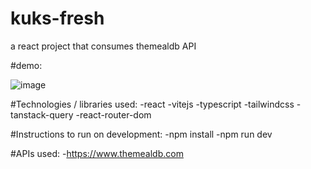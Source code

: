 # kuks-fresh
a react project that consumes themealdb API

#demo:

![image](https://user-images.githubusercontent.com/28544358/233446027-c48f652c-bae1-4d9c-bccb-b000588a858d.png)

#Technologies / libraries used:
-react
-vitejs
-typescript
-tailwindcss
-tanstack-query
-react-router-dom

#Instructions to run on development:
-npm install
-npm run dev

#APIs used:
-https://www.themealdb.com
